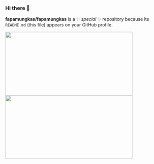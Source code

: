 ### Hi there 👋

**fapamungkas/fapamungkas** is a ✨ _special_ ✨ repository because its `README.md` (this file) appears on your GitHub profile.

<p align="left">
<a href="https://github.com/fapamungkas">
  <img height="200em" width="400px" src="https://github-readme-stats-eight-theta.vercel.app/api?username=fapamungkas&show_icons=true&theme=algolia&include_all_commits=true&count_private=true"/>
  <img height="200em" width="400px" src="https://github-readme-stats-eight-theta.vercel.app/api/top-langs/?username=fapamungkas&layout=compact&langs_count=4&theme=algolia"/>
</a>
</p>
